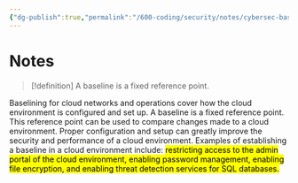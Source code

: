 ```yaml
---
{"dg-publish":true,"permalink":"/600-coding/security/notes/cybersec-baselining/","tags":["CyberSecurity"]}
---
```


# Notes
> [!definition] 
> A baseline is a fixed reference point.

Baselining for cloud networks and operations cover how the cloud environment is configured and set up. A baseline is a fixed reference point. This reference point can be used to compare changes made to a cloud environment. Proper configuration and setup can greatly improve the security and performance of a cloud environment. Examples of establishing a baseline in a cloud environment include: <mark class="hltr-blue">restricting access to the admin portal of the cloud environment, enabling password management, enabling file encryption, and enabling threat detection services for SQL databases.</mark>